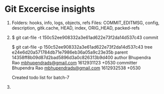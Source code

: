 # Git Excercise insights
1. Folders: hooks, info, logs, objects, refs
	Files: COMMIT_EDITMSG, config, description, gitk.cache, HEAD, index, ORIG_HEAD, packed-refs

2.  $ git cat-file -t 150c52ee908332a3e61ad622e73f2da14d537c43
	commit
	
	$ git cat-file -p 150c52ee908332a3e61ad622e73f2da14d537c43
	tree e24e6d20a571784db71e7986eb36a05a9c23e35b
	parent 14358ff8b09d87d2bad5896d3a0c826313b9d400
	author Bhupendra Rao <mbhupendrads@gmail.com> 1612931123 +0530
	committer Bhupendra Rao <mbhupendrads@gmail.com> 1612932538 +0530

	Created todo list for batch-7

3.